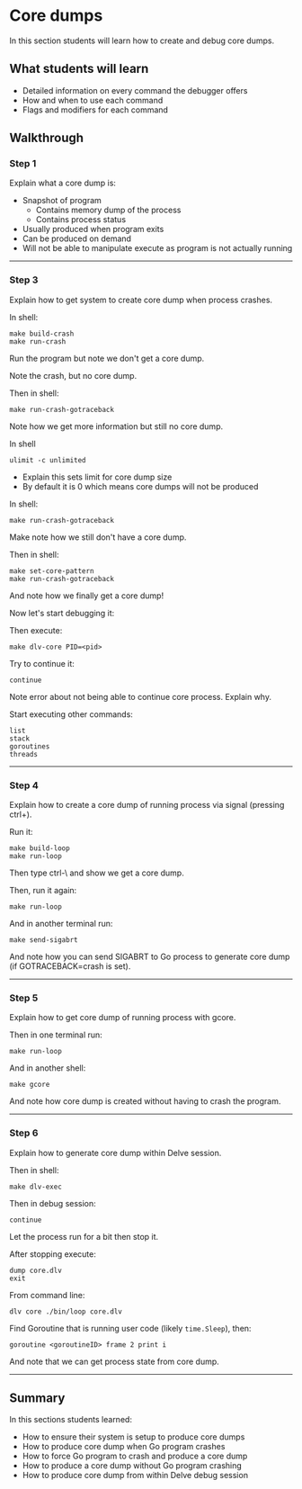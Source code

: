 # Core dumps

In this section students will learn how to create and debug core dumps.

## What students will learn

* Detailed information on every command the debugger offers
* How and when to use each command
* Flags and modifiers for each command

## Walkthrough

### Step 1

Explain what a core dump is:

* Snapshot of program
    * Contains memory dump of the process
    * Contains process status
* Usually produced when program exits
* Can be produced on demand
* Will not be able to manipulate execute as program is not actually running

---

### Step 3

Explain how to get system to create core dump when process crashes.


In shell:

```
make build-crash
make run-crash
```

Run the program but note we don't get a core dump.

Note the crash, but no core dump.

Then in shell:

```shell
make run-crash-gotraceback
```

Note how we get more information but still no core dump.

In shell

```shell
ulimit -c unlimited
```

* Explain this sets limit for core dump size
* By default it is 0 which means core dumps will not be produced

In shell:

```shell
make run-crash-gotraceback
```

Make note how we still don't have a core dump.

Then in shell:

```shell
make set-core-pattern
make run-crash-gotraceback
```

And note how we finally get a core dump!

Now let's start debugging it:

Then execute:

```shell
make dlv-core PID=<pid>
```

Try to continue it:

```
continue
```

Note error about not being able to continue core process. Explain why.

Start executing other commands:

```
list
stack
goroutines
threads
```

---

### Step 4

Explain how to create a core dump of running process via signal (pressing ctrl+\).


Run it:

```shell
make build-loop
make run-loop
```

Then type ctrl-\ and show we get a core dump.

Then, run it again:

```shell
make run-loop
```

And in another terminal run:

```shell
make send-sigabrt
```

And note how you can send SIGABRT to Go process to generate core dump
(if GOTRACEBACK=crash is set).

---

### Step 5

Explain how to get core dump of running process with gcore.

Then in one terminal run:

```shell
make run-loop
```

And in another shell:

```shell
make gcore
```

And note how core dump is created without having to crash the program.

---

### Step 6

Explain how to generate core dump within Delve session.

Then in shell:

```shell
make dlv-exec
```

Then in debug session:

```
continue
```

Let the process run for a bit then stop it.

After stopping execute:

```
dump core.dlv
exit
```

From command line:

```shell
dlv core ./bin/loop core.dlv
```

Find Goroutine that is running user code (likely `time.Sleep`), then:

```
goroutine <goroutineID> frame 2 print i
```

And note that we can get process state from core dump.

---

## Summary

In this sections students learned:

* How to ensure their system is setup to produce core dumps
* How to produce core dump when Go program crashes
* How to force Go program to crash and produce a core dump
* How to produce a core dump without Go program crashing
* How to produce core dump from within Delve debug session